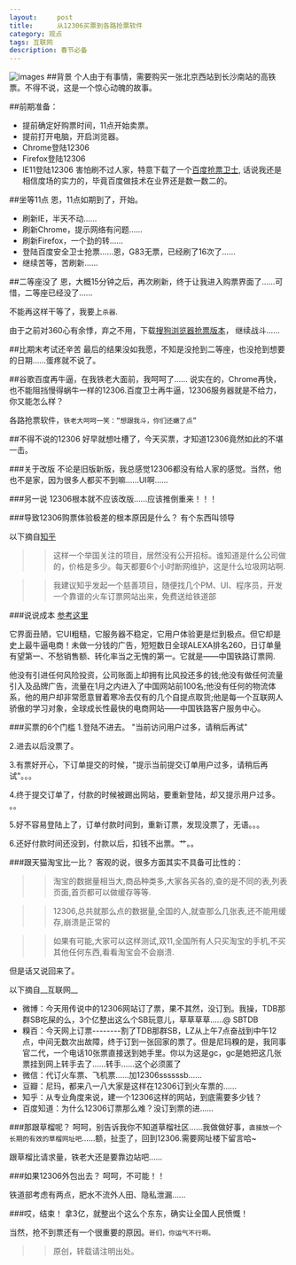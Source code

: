 ```yaml
---
layout:     post
title:      从12306买票到各路抢票软件
category: 观点
tags: 互联网
description: 春节必备
---
```

![images](http://media-cache-ak0.pinimg.com/736x/d0/0f/6e/d00f6efa4527dcc29567e02e742903d6.jpg)
##背景
个人由于有事情，需要购买一张北京西站到长沙南站的高铁票。不得不说，这是一个惊心动魄的故事。

##前期准备：
*   提前确定好购票时间，11点开始卖票。
*   提前打开电脑，开启浏览器。
*   Chrome登陆12306
*   Firefox登陆12306
*   IE11登陆12306
害怕刷不过人家，特意下载了一个[百度抢票卫士](http://weishi.baidu.com/), 话说我还是相信度场的实力的，毕竟百度做技术在业界还是数一数二的。

##坐等11点
恩，11点如期到了，开始。

*   刷新IE，半天不动……
*   刷新Chrome，提示网络有问题……
*   刷新Firefox，一个劲的转……
*   登陆百度安全卫士抢票……恩，G83无票，已经刷了16次了……
*   继续苦等，苦刷新……

##二等座没了
恩，大概15分钟之后，再次刷新，终于让我进入购票界面了……可惜，二等座已经没了……

不能再这样干等了，我要上`杀器`.

由于之前对360心有余悸，弃之不用，下载[搜狗浏览器抢票版本](http://ie.sogou.com/)， 继续战斗……

##比期末考试还辛苦
最后的结果没如我愿，不知是没抢到二等座，也没抢到想要的日期……蛋疼就不说了。

##谷歌百度再牛逼，在我铁老大面前，我呵呵了……
说实在的，Chrome再快，也不能阻挡慢得蜗牛一样的12306.百度卫士再牛逼，12306服务器就是不给力，你又能怎么样？

各路抢票软件，`铁老大呵呵一笑：“想跟我斗，你们还嫩了点”`

##不得不说的12306
好早就想吐槽了，今天买票，才知道12306竟然如此的不堪一击。

###关于改版
不论是旧版新版，我总感觉12306都没有给人家的感觉。当然，他也不是家，因为很多人都买不到嘛……UI啊……

###另一说
12306根本就不应该改版……应该推倒重来！！！

###导致12306购票体验极差的根本原因是什么？
有个东西叫领导

以下摘自[知乎](http://www.zhihu.com/question/20000019)

>>这样一个举国关注的项目，居然没有公开招标。谁知道是什么公司做的，价格是多少。每天都要6个小时断网维护，这是什么垃圾网站啊.

>>我建议知乎发起一个慈善项目，随便找几个PM、UI、程序员，开发一个靠谱的火车订票网站出来，免费送给铁道部

###说说成本
[参考这里](http://business.sohu.com/s2013/12306dc/)

它界面丑陋，它UI粗糙，它服务器不稳定，它用户体验更是烂到极点。但它却是史上最牛逼电商！未做一分钱的广告，短短数日全球ALEXA排名260，日订单量有望第一、不愁销售额、转化率当之无愧的第一。它就是——中国铁路订票网.

他没有引进任何风险投资，公司账面上却拥有比风投还多的钱;他没有做任何流量引入及品牌广告，流量在1月之内进入了中国网站前100名;他没有任何的物流体系，他的用户却非常愿意冒着寒冷去仅有的几个自提点取货;他是每一个互联网人骄傲的学习对象，全球成长性最快的电商网站——中国铁路客户服务中心。

###买票的6个门槛
1.登陆不进去。 "当前访问用户过多，请稍后再试"

2.进去以后没票了。

3.有票好开心，下订单提交的时候，"提示当前提交订单用户过多，请稍后再试"。。。

4.终于提交订单了，付款的时候被踢出网站，要重新登陆，却又提示用户过多。 。。

5.好不容易登陆上了，订单付款时间到，重新订票，发现没票了，无语。。。

6.还好付款时间还没到，付款以后，扣钱不出票。艹。。

###跟天猫淘宝比一比？
客观的说，很多方面其实不具备可比性的：

>>淘宝的数据量相当大,商品种类多,大家各买各的,查的是不同的表,列表页面,首页都可以做缓存等等.

>>12306,总共就那么点的数据量,全国的人,就查那么几张表,还不能用缓存,崩溃是正常的

>>如果有可能,大家可以这样测试,双11,全国所有人只买淘宝的手机,不买其他任何东西,看看淘宝会不会崩溃.

但是话又说回来了。

以下摘自__互联网__

*   微博：今天用传说中的12306网站订了票，果不其然，没订到。我操，TDB那群SB吃屎的么，3个亿整出这么个SB玩意儿，草草草草……@ SBTDB
*   糗百：今天网上订票--------割了TDB那群SB，LZ从上午7点奋战到中午12点，中间无数次出故障，终于订到一张回家的票了。但是尼玛糗的是，我同事官二代，一个电话10张票直接送到她手里。你以为这是gc，gc是她把这几张票挂到网上转手去了……转手……这个必须匿了
*   微信：代订火车票、飞机票……加12306ssssssb……
*   豆瓣：尼玛，都来八一八大家是这样在12306订到火车票的……
*   知乎：从专业角度来说，建一个12306这样的网站，到底需要多少钱？
*   百度知道：为什么12306订票那么难？没订到票的进……

###那跟草榴呢？
呵呵，别告诉我你不知道草榴社区……我做做好事，`直接放一个长期的有效的草榴网址吧`……额，扯歪了，回到12306.需要网址楼下留言哈~

跟草榴比请求量，铁老大还是要靠边站吧……

###如果12306外包出去？
呵呵，不可能！！

铁道部考虑有两点，肥水不流外人田、隐私泄漏……

###哎，结束！
拿3亿，就整出个这么个东东，确实让全国人民愤慨！

当然，抢不到票还有一个很重要的原因。`哥们，你运气不行啊。`

>>原创，转载请注明出处。